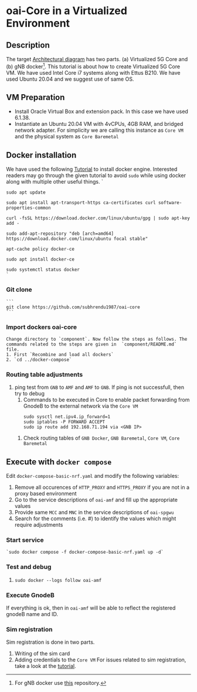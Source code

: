 # oai-Core in a Virtualized Environment
## Description
The target [Architectural diagram](https://github.com/subhrendu1987/oaisetup/blob/main/BankOnWheelsPoster.drawio.pdf) has two parts. (a) Virtualized 5G Core and (b) gNB docker[^1]. This tutorial is about how to create Virtualized 5G Core VM. We have used Intel Core i7 systems along with Ettus B210. We have used Ubuntu 20.04 and we suggest use of same OS.

[^1]: For gNB docker use [this](https://github.com/subhrendu1987/oai-gnodeb) repository.
## VM Preparation
* Install Oracle Virtual Box and extension pack. In this case we have used 6.1.38.
* Instantiate an Ubuntu 20.04 VM with 4vCPUs, 4GB RAM, and bridged network adapter. For simplicity we are calling this instance as `Core VM` and the physical system as `Core Baremetal`
## Docker installation
We have used the following [Tutorial](https://www.digitalocean.com/community/tutorials/how-to-install-and-use-docker-on-ubuntu-20-04) to install docker engine. Interested readers may go through the given tutorial to avoid `sudo` while using docker along with multiple other useful things.
	`
	
	
	sudo apt update
	
	sudo apt install apt-transport-https ca-certificates curl software-properties-common
	
	curl -fsSL https://download.docker.com/linux/ubuntu/gpg | sudo apt-key add -
	
	sudo add-apt-repository "deb [arch=amd64] https://download.docker.com/linux/ubuntu focal stable"
	
	apt-cache policy docker-ce
	
	sudo apt install docker-ce
	
	sudo systemctl status docker
	`
### Git clone
	```
	git clone https://github.com/subhrendu1987/oai-core
	```
### Import dockers oai-core
	Change directory to `component`. Now follow the steps as follows. The commands related to the steps are given in  `component/README.md` file.
	1. First `Recombine and load all dockers`
	2. `cd ../docker-compose`
### Routing table adjustments
1. ping test from `GNB` to `AMF` and `AMF` to `GNB`. If ping is not successfull, then try to debug
	1. Commands to be executed in Core to enable packet forwarding from GnodeB to the external network via the `Core VM`
		```
		sudo sysctl net.ipv4.ip_forward=1
		sudo iptables -P FORWARD ACCEPT
		sudo ip route add 192.168.71.194 via <GNB IP>
		```
	<!--	OR
		```
		sudo /sbin/iptables-restore < Utils/iptables.rules.v4
		sudo /sbin/ip6tables-restore < Utils/iptables.rules.v6 
		``` -->
	1. Check routing tables of `GNB Docker`, `GNB Baremetal`, `Core VM`, `Core Baremetal`
## Execute with `docker compose`
Edit `docker-compose-basic-nrf.yaml` and modify the following variables:
1. Remove all occurences of `HTTP_PROXY` and `HTTPS_PROXY` if you are not in a proxy based environment
1. Go to the service descriptions of `oai-amf` and fill up the appropriate values
1. Provide same `MCC` and `MNC` in the service descriptions of `oai-spgwu`
1. Search for the comments (i.e. #) to identify the values which might require adjustments

### Start service
	`sudo docker compose -f docker-compose-basic-nrf.yaml up -d`
### Test and debug
1. `sudo docker --logs follow oai-amf`
### Execute GnodeB
If everything is ok, then in `oai-amf` will be able to reflect the registered gnodeB name and ID.
### Sim registration
Sim registration is done in two parts. 
1. Writing of the sim card
1. Adding credentials to the `Core VM`
For issues related to sim registration, take a look at the [tutorial](https://github.com/subhrendu1987/oaisetup/tree/main/UE).
